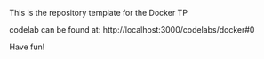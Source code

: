 This is the repository template for the Docker TP

codelab can be found at: http://localhost:3000/codelabs/docker#0

Have fun!